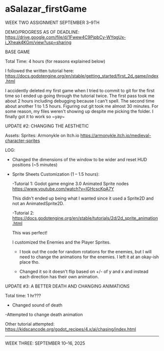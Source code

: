 # aSalazar_firstGame

WEEK TWO ASSIGNMENT 
SEPTEMBER 3–9TH 

DEMO/PROGRESS AS OF DEADLINE: https://drive.google.com/file/d/1Fwew4C9PjpbCy-WYqgUx-j_Xheak4KGm/view?usp=sharing

BASE GAME

Total Time: 4 hours (for reasons explained below)

I followed the written tutorial here: https://docs.godotengine.org/en/stable/getting_started/first_2d_game/index.html

I accidently deleted my first game when I tried to commit to git for the first time so I ended up going through the tutorial twice. The first pass took me about 2 hours including debugging because I can't spell. The second time about another 1 to 1.5 hours. Figuring out git took me almost 30 minutes. For some reason, my files weren't showing up despite me picking the folder. I finally got it to work so ~yay~


UPDATE #2: CHANGING THE AESTHETIC

Assets:
Sprites: Armonykle on Itch.io
https://armonykle.itch.io/medieval-character-sprites

LOG:

- Changed the dimensions of the window to be wider and reset HUD positions (~5 minutes)

- Sprite Sheets Customization (1 – 1.5 hours):

    -Tutorial 1:
    Godot game engine 3.0 Animated Sprite nodes
    https://www.youtube.com/watch?v=IGHcscKpA7Y

    This didn't ended up being what I wanted since it used a Sprite2D and not an AnimatedSprite2D. 

    -Tutorial 2: https://docs.godotengine.org/en/stable/tutorials/2d/2d_sprite_animation.html

    This was perfect!

    I customized the Enemies and the Player Sprites. 

    - I took out the code for random rotations for the enemies, but I will need to change the animations for the enemies. I left it at an okay-ish place tho. 

    - Changed it so it doesn't flip based on +/- of y and x and instead each direction has their own animation. 

UPDATE #3: A BETTER DEATH AND CHANGING ANIMATIONS 

Total time: 1 hr??? 

- Changed sound of death

-Attempted to change death animation

Other tutorial attempted:
https://kidscancode.org/godot_recipes/4.x/ai/chasing/index.html

-----------------------------------------------------------------------
WEEK THREE:
SEPTEMBER 10–16, 2025



